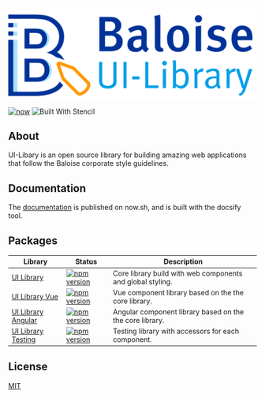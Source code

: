 <a href="https://ui-library-next.vercel.app" target="blank">
    <img src="https://raw.githubusercontent.com/baloise/ui-library-next/master/docs/assets/images/banner.svg?sanitize=true" width="500" alt="Baloise UI-Library" />
</a>

<br>

[![now](https://badgen.net/badge/icon/now?icon=now&label)](https://ui-library-next.vercel.app)
![Built With Stencil](https://img.shields.io/badge/-Built%20With%20Stencil-16161d.svg?logo=data%3Aimage%2Fsvg%2Bxml%3Bbase64%2CPD94bWwgdmVyc2lvbj0iMS4wIiBlbmNvZGluZz0idXRmLTgiPz4KPCEtLSBHZW5lcmF0b3I6IEFkb2JlIElsbHVzdHJhdG9yIDE5LjIuMSwgU1ZHIEV4cG9ydCBQbHVnLUluIC4gU1ZHIFZlcnNpb246IDYuMDAgQnVpbGQgMCkgIC0tPgo8c3ZnIHZlcnNpb249IjEuMSIgaWQ9IkxheWVyXzEiIHhtbG5zPSJodHRwOi8vd3d3LnczLm9yZy8yMDAwL3N2ZyIgeG1sbnM6eGxpbms9Imh0dHA6Ly93d3cudzMub3JnLzE5OTkveGxpbmsiIHg9IjBweCIgeT0iMHB4IgoJIHZpZXdCb3g9IjAgMCA1MTIgNTEyIiBzdHlsZT0iZW5hYmxlLWJhY2tncm91bmQ6bmV3IDAgMCA1MTIgNTEyOyIgeG1sOnNwYWNlPSJwcmVzZXJ2ZSI%2BCjxzdHlsZSB0eXBlPSJ0ZXh0L2NzcyI%2BCgkuc3Qwe2ZpbGw6I0ZGRkZGRjt9Cjwvc3R5bGU%2BCjxwYXRoIGNsYXNzPSJzdDAiIGQ9Ik00MjQuNywzNzMuOWMwLDM3LjYtNTUuMSw2OC42LTkyLjcsNjguNkgxODAuNGMtMzcuOSwwLTkyLjctMzAuNy05Mi43LTY4LjZ2LTMuNmgzMzYuOVYzNzMuOXoiLz4KPHBhdGggY2xhc3M9InN0MCIgZD0iTTQyNC43LDI5Mi4xSDE4MC40Yy0zNy42LDAtOTIuNy0zMS05Mi43LTY4LjZ2LTMuNkgzMzJjMzcuNiwwLDkyLjcsMzEsOTIuNyw2OC42VjI5Mi4xeiIvPgo8cGF0aCBjbGFzcz0ic3QwIiBkPSJNNDI0LjcsMTQxLjdIODcuN3YtMy42YzAtMzcuNiw1NC44LTY4LjYsOTIuNy02OC42SDMzMmMzNy45LDAsOTIuNywzMC43LDkyLjcsNjguNlYxNDEuN3oiLz4KPC9zdmc%2BCg%3D%3D&colorA=16161d&style=flat-square)

## About

UI-Libary is an open source library for building amazing web applications that follow the Baloise corporate style guidelines.

## Documentation

The [documentation](https://ui-library-next.vercel.app) is published on now.sh, and is built with the docsify tool.

## Packages

| Library                                                                                        | Status                                                                                                                                             | Description                                                |
| ---------------------------------------------------------------------------------------------- | -------------------------------------------------------------------------------------------------------------------------------------------------- | ---------------------------------------------------------- |
| [UI Library](https://ui-library-next.vercel.app/#/introduction/quick-start)                    | [![npm version](https://badge.fury.io/js/%40baloise%2Fui-library-next.svg)](https://badge.fury.io/js/%40baloise%2Fui-library-next)                 | Core library build with web components and global styling. |
| [UI Library Vue](https://ui-library-next.vercel.app/#/introduction/vue)       | [![npm version](https://badge.fury.io/js/%40baloise%2Fui-library-next-vue.svg)](https://badge.fury.io/js/%40baloise%2Fui-library-next-vue)         | Vue component library based on the the core library.       |
| [UI Library Angular](https://ui-library-next.vercel.app/#/introduction/angular) | [![npm version](https://badge.fury.io/js/%40baloise%2Fui-library-next-angular.svg)](https://badge.fury.io/js/%40baloise%2Fui-library-next-angular) | Angular component library based on the the core library.   |
| [UI Library Testing](https://ui-library-next.vercel.app/#/testing/installation)                | [![npm version](https://badge.fury.io/js/%40baloise%2Fui-library-next-testing.svg)](https://badge.fury.io/js/%40baloise%2Fui-library-next-testing) | Testing library with accessors for each component.         |

## License

[MIT](/LICENSE)
